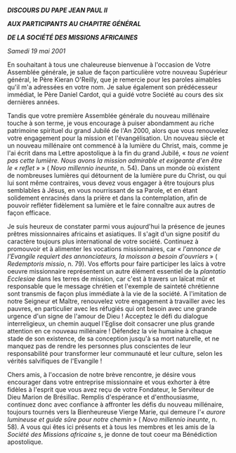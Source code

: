 ***DISCOURS DU PAPE JEAN PAUL II***

***AUX PARTICIPANTS AU CHAPITRE GÉNÉRAL***

***DE LA SOCIÉTÉ DES MISSIONS AFRICAINES***

*Samedi 19 mai 2001*

En souhaitant à tous une chaleureuse bienvenue à l'occasion de Votre Assemblée générale, je salue de façon particulière votre nouveau Supérieur général, le Père Kieran O'Reilly, que je remercie pour les paroles aimables qu'il m'a adressées en votre nom. Je salue également son prédécesseur immédiat, le Père Daniel Cardot, qui a guidé votre Société au cours des six dernières années.

Tandis que votre première Assemblée générale du nouveau millénaire touche à son terme, je vous encourage à puiser abondamment au riche patrimoine spirituel du grand Jubilé de l'An 2000, alors que vous renouvelez votre engagement pour la mission et l'évangélisation. Un nouveau siècle et un nouveau millénaire ont commencé à la lumière du Christ, mais, comme je l'ai écrit dans ma Lettre apostolique à la fin du grand Jubilé, « *tous ne voient pas cette lumière. Nous avons la mission admirable et exigeante d'en être le « reflet »* » ( *Novo millennio ineunte*, n. 54). Dans un monde où existent de nombreuses lumières qui détournent de la lumière pure du Christ, ou qui lui sont même contraires, vous devez vous engager à être toujours plus semblables à Jésus, en vous nourrissant de sa Parole, et en étant solidement enracinés dans la prière et dans la contemplation, afin de pouvoir refléter fidèlement sa lumière et le faire connaître aux autres de façon efficace.

Je suis heureux de constater parmi vous aujourd'hui la présence de jeunes prêtres missionnaires africains et asiatiques. Il s'agit d'un signe positif du caractère toujours plus international de votre société. Continuez à promouvoir et à alimenter les vocations missionnaires, car « *l'annonce de l'Evangile requiert des annonciateurs, la moisson a besoin d'ouvriers* » ( *Redemptoris missio*, n. 79). Vos efforts pour faire participer les laïcs à votre oeuvre missionnaire représentent un autre élément essentiel de la *plantatio Ecclesiae* dans les terres de mission, car c'est à travers un laïcat mûr et responsable que le message chrétien et l'exemple de sainteté chrétienne sont transmis de façon plus immédiate à la vie de la société. A l'imitation de notre Seigneur et Maître, renouvelez votre engagement à travailler avec les pauvres, en particulier avec les réfugiés qui ont besoin avec une grande urgence d'un signe de l'amour de Dieu ! Acceptez le défi du dialogue interreligieux, un chemin auquel l'Eglise doit consacrer une plus grande attention en ce nouveau millénaire ! Défendez la vie humaine à chaque stade de son existence, de sa conception jusqu'à sa mort naturelle, et ne manquez pas de rendre les personnes plus conscientes de leur responsabilité pour transformer leur communauté et leur culture, selon les vérités salvifiques de l'Evangile !

Chers amis, à l'occasion de notre brève rencontre, je désire vous encourager dans votre entreprise missionnaire et vous exhorter à être fidèles à l'esprit que vous avez reçu de votre Fondateur, le Serviteur de Dieu Marion de Brésillac. Remplis d'espérance et d'enthousiasme, continuez donc avec confiance à affronter les défis du nouveau millénaire, toujours tournés vers la Bienheureuse Vierge Marie, qui demeure l'« *aurore lumineuse et guide sûre pour notre chemin* » ( *Novo millennio ineunte*, n. 58). A vous qui êtes ici présents et à tous les membres et les amis de la *Société des Missions africaine* s, je donne de tout coeur ma Bénédiction apostolique.